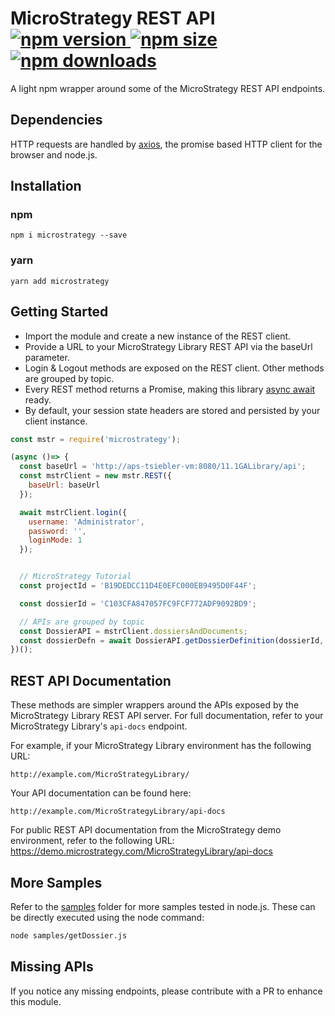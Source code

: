 # MicroStrategy REST API [![npm version](https://img.shields.io/npm/v/microstrategy.svg) ![npm size](https://img.shields.io/bundlephobia/min/microstrategy.svg) ![npm downloads](https://img.shields.io/npm/dt/microstrategy.svg)](https://www.npmjs.com/package/microstrategy)
A light npm wrapper around some of the MicroStrategy REST API endpoints.

## Dependencies
HTTP requests are handled by [axios](https://www.npmjs.com/package/axios), the promise based HTTP client for the browser and node.js.

## Installation
### npm
```
npm i microstrategy --save
```

### yarn
```
yarn add microstrategy
```

## Getting Started
- Import the module and create a new instance of the REST client.
- Provide a URL to your MicroStrategy Library REST API via the baseUrl parameter.
- Login & Logout methods are exposed on the REST client. Other methods are grouped by topic.
- Every REST method returns a Promise, making this library [async await](https://developer.mozilla.org/en-US/docs/Web/JavaScript/Reference/Statements/async_function) ready.
- By default, your session state headers are stored and persisted by your client instance.

```javascript
const mstr = require('microstrategy');

(async ()=> {
  const baseUrl = 'http://aps-tsiebler-vm:8080/11.1GALibrary/api';
  const mstrClient = new mstr.REST({
    baseUrl: baseUrl
  });

  await mstrClient.login({
    username: 'Administrator',
    password: '',
    loginMode: 1
  });


  // MicroStrategy Tutorial
  const projectId = 'B19DEDCC11D4E0EFC000EB9495D0F44F';

  const dossierId = 'C103CFA847057FC9FCF772ADF9092BD9';

  // APIs are grouped by topic
  const DossierAPI = mstrClient.dossiersAndDocuments;
  const dossierDefn = await DossierAPI.getDossierDefinition(dossierId, projectId);
})();
```

## REST API Documentation
These methods are simpler wrappers around the APIs exposed by the MicroStrategy Library REST API server. For full documentation, refer to your MicroStrategy Library's `api-docs` endpoint.

For example, if your MicroStrategy Library environment has the following URL:
```
http://example.com/MicroStrategyLibrary/
```

Your API documentation can be found here:
```
http://example.com/MicroStrategyLibrary/api-docs
```

For public REST API documentation from the MicroStrategy demo environment, refer to the following URL:
https://demo.microstrategy.com/MicroStrategyLibrary/api-docs

## More Samples
Refer to the [samples](./samples/) folder for more samples tested in node.js. These can be directly executed using the node command:
```bash
node samples/getDossier.js
```

## Missing APIs
If you notice any missing endpoints, please contribute with a PR to enhance this module.